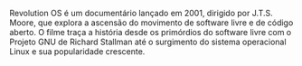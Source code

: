 Revolution OS é um documentário lançado em 2001, dirigido por J.T.S. Moore, que explora a ascensão do movimento de software livre e de código aberto. O filme traça a história desde os primórdios do software livre com o Projeto GNU de Richard Stallman até o surgimento do sistema operacional Linux e sua popularidade crescente.

